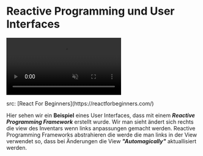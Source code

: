 # Reactive Programming und User Interfaces

<video src="https://reactforbeginners.com/images/using.mp4" loop autoplay muted></video>

<p class="note">src: [React For Beginners](https://reactforbeginners.com/)</p>



<notes>

Hier sehen wir ein __Beispiel__ eines User Interfaces, dass mit einem ___Reactive Programming Framework___ erstellt wurde. Wir man sieht ändert sich rechts die view des Inventars wenn links anpassungen gemacht werden. Reactive Programming Frameworks abstrahieren die werde die man links in der View verwendet so, dass bei Änderungen die View ___"Automagically"___ aktuallisiert werden.

</notes>

